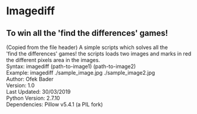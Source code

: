 # Imagediff
## To win all the 'find the differences' games!
(Copied from the file header)
A simple scripts which solves all the                    
'find the differences' games! the scripts loads two images and marks in red the different pixels area in the images.  
Syntax: imagediff (path-to-image1) (path-to-image2)       
Example: imagediff ./sample_image.jpg ./sample_image2.jpg   
Author: Ofek Bader  
Version: 1.0  
Last Updated: 30/03/2019  
Python Version: 2.7.10  
Dependencies: Pillow v5.4.1 (a PIL fork)  

